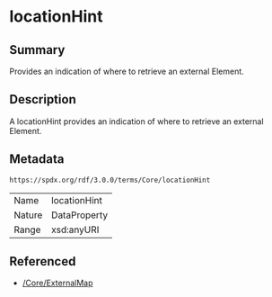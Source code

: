 <!-- Automatically generated by spec-parser v2.3.0 on 2024-07-09T12:43:38.633388+00:00 -->
<!-- SPDX-License-Identifier: Community-Spec-1.0 -->

# locationHint

## Summary

Provides an indication of where to retrieve an external Element.


## Description

A locationHint provides an indication of where to retrieve an external Element.


## Metadata

`https://spdx.org/rdf/3.0.0/terms/Core/locationHint`


| | |
|---|---|
| Name | locationHint |
| Nature | DataProperty |
| Range | xsd:anyURI |




## Referenced

- [/Core/ExternalMap](../../Core/Classes/ExternalMap.md)


